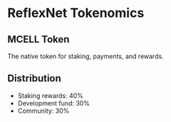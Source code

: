 # ReflexNet Tokenomics

## MCELL Token

The native token for staking, payments, and rewards.

## Distribution

- Staking rewards: 40%
- Development fund: 30%
- Community: 30%
